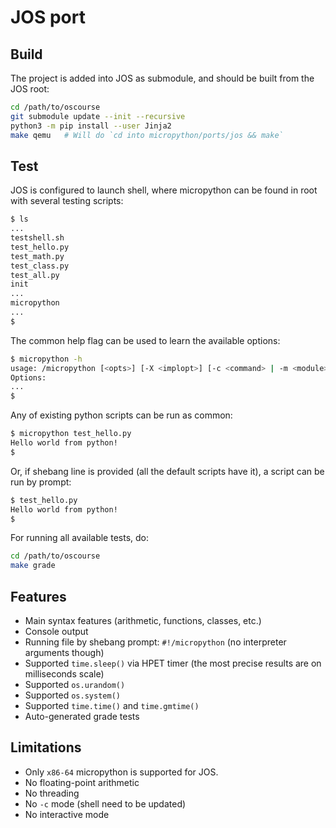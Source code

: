 # JOS port

## Build

The project is added into JOS as submodule, and should be built from the JOS root:

```bash
cd /path/to/oscourse
git submodule update --init --recursive
python3 -m pip install --user Jinja2
make qemu   # Will do `cd into micropython/ports/jos && make`
```

## Test

JOS is configured to launch shell, where micropython can be found in root with several testing scripts:

```bash
$ ls
...
testshell.sh
test_hello.py
test_math.py
test_class.py
test_all.py
init
...
micropython
...
$
```

The common help flag can be used to learn the available options:

```bash
$ micropython -h
usage: /micropython [<opts>] [-X <implopt>] [-c <command> | -m <module> | <filename>]
Options:
...
$
```

Any of existing python scripts can be run as common:

```bash
$ micropython test_hello.py
Hello world from python!
$
```

Or, if shebang line is provided (all the default scripts have it), a script can be run by prompt:

```bash
$ test_hello.py
Hello world from python!
$
```

For running all available tests, do:
```bash
cd /path/to/oscourse
make grade
```

## Features

* Main syntax features (arithmetic, functions, classes, etc.)
* Console output
* Running file by shebang prompt: `#!/micropython` (no interpreter arguments though)
* Supported `time.sleep()` via HPET timer (the most precise results are on milliseconds scale)
* Supported `os.urandom()`
* Supported `os.system()`
* Supported `time.time()` and `time.gmtime()`
* Auto-generated grade tests

## Limitations

* Only `x86-64` micropython is supported for JOS.
* No floating-point arithmetic
* No threading
* No `-c` mode (shell need to be updated)
* No interactive mode
